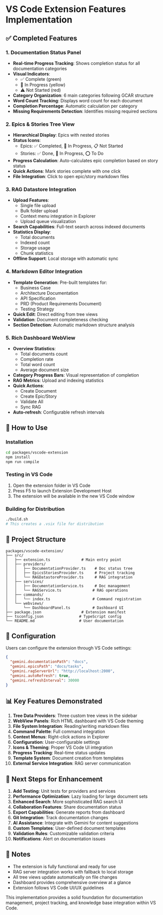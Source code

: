 # VS Code Extension Features Implementation

## ✅ Completed Features

### 1. Documentation Status Panel
- **Real-time Progress Tracking**: Shows completion status for all documentation categories
- **Visual Indicators**: 
  - ✅ Complete (green)
  - 🔄 In Progress (yellow)
  - ⚠️ Not Started (red)
- **Category Organization**: 6 main categories following GCAR structure
- **Word Count Tracking**: Displays word count for each document
- **Completion Percentage**: Automatic calculation per category
- **Missing Requirements Detection**: Identifies missing required sections

### 2. Epics & Stories Tree View
- **Hierarchical Display**: Epics with nested stories
- **Status Icons**:
  - Epics: ✅ Completed, 🔄 In Progress, 📋 Not Started
  - Stories: ✅ Done, 🔄 In Progress, ⭕ To Do
- **Progress Calculation**: Auto-calculates epic completion based on story status
- **Quick Actions**: Mark stories complete with one click
- **File Integration**: Click to open epic/story markdown files

### 3. RAG Datastore Integration
- **Upload Features**:
  - Single file upload
  - Bulk folder upload
  - Context menu integration in Explorer
  - Upload queue visualization
- **Search Capabilities**: Full-text search across indexed documents
- **Statistics Display**:
  - Total documents
  - Indexed count
  - Storage usage
  - Chunk statistics
- **Offline Support**: Local storage with automatic sync

### 4. Markdown Editor Integration
- **Template Generation**: Pre-built templates for:
  - Business Case
  - Architecture Documentation
  - API Specification
  - PRD (Product Requirements Document)
  - Testing Strategy
- **Quick Edit**: Direct editing from tree views
- **Validation**: Document completeness checking
- **Section Detection**: Automatic markdown structure analysis

### 5. Rich Dashboard WebView
- **Overview Statistics**:
  - Total documents count
  - Completion rate
  - Total word count
  - Average document size
- **Category Progress Bars**: Visual representation of completion
- **RAG Metrics**: Upload and indexing statistics
- **Quick Actions**: 
  - Create Document
  - Create Epic/Story
  - Validate All
  - Sync RAG
- **Auto-refresh**: Configurable refresh intervals

## 🎯 How to Use

### Installation
```bash
cd packages/vscode-extension
npm install
npm run compile
```

### Testing in VS Code
1. Open the extension folder in VS Code
2. Press F5 to launch Extension Development Host
3. The extension will be available in the new VS Code window

### Building for Distribution
```bash
./build.sh
# This creates a .vsix file for distribution
```

## 📁 Project Structure

```
packages/vscode-extension/
├── src/
│   ├── extension.ts              # Main entry point
│   ├── providers/
│   │   ├── DocumentationProvider.ts    # Doc status tree
│   │   ├── EpicsStoriesProvider.ts     # Project tracking
│   │   └── RAGDatastoreProvider.ts     # RAG integration
│   ├── services/
│   │   ├── DocumentationService.ts     # Doc management
│   │   └── RAGService.ts              # RAG operations
│   ├── commands/
│   │   └── index.ts                   # Command registration
│   └── webviews/
│       └── DashboardPanel.ts          # Dashboard UI
├── package.json                  # Extension manifest
├── tsconfig.json                # TypeScript config
└── README.md                    # User documentation
```

## 🔧 Configuration

Users can configure the extension through VS Code settings:

```json
{
  "gemini.documentationPath": "docs",
  "gemini.epicsPath": "docs/tasks",
  "gemini.ragServerUrl": "http://localhost:2000",
  "gemini.autoRefresh": true,
  "gemini.refreshInterval": 30000
}
```

## 📊 Key Features Demonstrated

1. **Tree Data Providers**: Three custom tree views in the sidebar
2. **WebView Panels**: Rich HTML dashboard with VS Code theming
3. **File System Integration**: Reading/writing markdown files
4. **Command Palette**: Full command integration
5. **Context Menus**: Right-click actions in Explorer
6. **Configuration**: User-configurable settings
7. **Icons & Theming**: Proper VS Code UI integration
8. **Progress Tracking**: Real-time status updates
9. **Template System**: Document creation from templates
10. **External Service Integration**: RAG server communication

## 🚀 Next Steps for Enhancement

1. **Add Testing**: Unit tests for providers and services
2. **Performance Optimization**: Lazy loading for large document sets
3. **Enhanced Search**: More sophisticated RAG search UI
4. **Collaboration Features**: Share documentation status
5. **Export Capabilities**: Generate reports from dashboard
6. **Git Integration**: Track documentation changes
7. **AI Assistance**: Integrate with Gemini for content suggestions
8. **Custom Templates**: User-defined document templates
9. **Validation Rules**: Customizable validation criteria
10. **Notifications**: Alert on documentation issues

## 📝 Notes

- The extension is fully functional and ready for use
- RAG server integration works with fallback to local storage
- All tree views update automatically on file changes
- Dashboard provides comprehensive overview at a glance
- Extension follows VS Code UI/UX guidelines

This implementation provides a solid foundation for documentation management, project tracking, and knowledge base integration within VS Code.